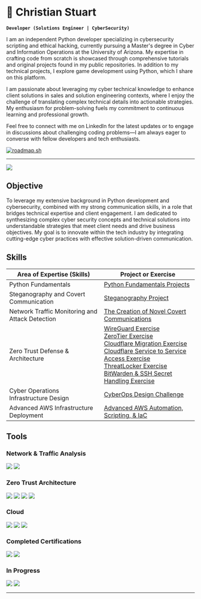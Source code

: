 # 🔭 Christian Stuart
**`Developer (Solutions Engineer | CyberSecurity)`**

I am an independent Python developer specializing in cybersecurity scripting and ethical hacking, currently pursuing a Master's degree in Cyber and Information Operations at the University of Arizona. My expertise in crafting code from scratch is showcased through comprehensive tutorials and original projects found in my public repositories. In addition to my technical projects, I explore game development using Python, which I share on this platform.

I am passionate about leveraging my cyber technical knowledge to enhance client solutions in sales and solution engineering contexts, where I enjoy the challenge of translating complex technical details into actionable strategies. My enthusiasm for problem-solving fuels my commitment to continuous learning and professional growth.

Feel free to connect with me on LinkedIn for the latest updates or to engage in discussions about challenging coding problems—I am always eager to converse with fellow developers and tech enthusiasts.

[![roadmap.sh](https://roadmap.sh/card/wide/65c9408fd789a518cf2d5551?variant=dark&roadmaps=cyber-security%2Cpython%2Clinux)](https://roadmap.sh)

---
<a href="https://www.linkedin.com/in/christiantstu/"><img src="https://img.shields.io/badge/-LinkedIn-0072b1?&style=for-the-badge&logo=linkedin&logoColor=white" /></a>

## Objective

To leverage my extensive background in Python development and cybersecurity, combined with my strong communication skills, in a role that bridges technical expertise and client engagement. I am dedicated to synthesizing complex cyber security concepts and technical solutions into understandable strategies that meet client needs and drive business objectives. My goal is to innovate within the tech industry by integrating cutting-edge cyber practices with effective solution-driven communication.

## Skills

| Area of Expertise (Skills)                         | Project or Exercise                                 |
|--------------------------------------------|----------------------------------------------------|
| Python Fundamentals                        | [Python Fundamentals Projects](https://github.com/ChristianTStu/Python3-Fundamentals)|
| Steganography and Covert Communication     | [Steganography Project](https://github.com/ChristianTStu/Steganography-Project)|
| Network Traffic Monitoring and Attack Detection | [The Creation of Novel Covert Communications](https://github.com/ChristianTStu/Creation-of-Novel-Covert-Communications)|
| Zero Trust Defense & Architecture          | [WireGuard Exercise](https://github.com/ChristianTStu/WireGuard-Zero-Trust-Architecture-Exercise)<br> [ZeroTier Exercise](https://github.com/ChristianTStu/ZeroTier-Exercise)<br> [Cloudflare Migration Exercise](https://github.com/ChristianTStu/Cloudflare-Migration-Exercise)<br> [Cloudflare Service to Service Access Exercise](https://github.com/ChristianTStu/Cloudflare-Service-to-Service-Access-Exercise)<br> [ThreatLocker Exercise](https://github.com/ChristianTStu/ThreatLocker-Exercise)<br> [BitWarden & SSH Secret Handling Exercise](https://github.com/ChristianTStu/BitWarden-SSH-Secret-Handling-Exercise)|
| Cyber Operations Infrastructure Design     | [CyberOps Design Challenge](https://github.com/ChristianTStu/CyberOps-Design-Challenge)|
| Advanced AWS Infrastructure Deployment     | [Advanced AWS Automation, Scripting, & IaC](https://github.com/ChristianTStu/Advanced-AWS-Automation-Scripting-IaC)|


## Tools
### Network & Traffic Analysis
<div>
    <img src="https://img.shields.io/badge/-Wireshark-1679A7?&style=for-the-badge&logo=Wireshark&logoColor=white" />
    <img src="https://img.shields.io/badge/-Burp%20Suite-EF3B2D?&style=for-the-badge&logo=BurpSuite&logoColor=white" />
</div>

### Zero Trust Architecture
<div>
    <img src="https://img.shields.io/badge/-WireGuard-4CAF50?&style=for-the-badge&logo=WireGuard&logoColor=white" />
    <img src="https://img.shields.io/badge/-ZeroTier-FFC107?&style=for-the-badge&logo=ZeroTier&logoColor=white" />
    <img src="https://img.shields.io/badge/-ThreatLocker-6A0DAD?&style=for-the-badge&logo=ThreatLocker&logoColor=white" />
    <img src="https://img.shields.io/badge/-Bitwarden-175DDC?&style=for-the-badge&logo=Bitwarden&logoColor=white" />
</div>

### Cloud
<div>
    <img src="https://img.shields.io/badge/-Cloudflare%20ZTA-F38020?&style=for-the-badge&logo=Cloudflare&logoColor=white" />
    <img src="https://img.shields.io/badge/-IaC%20Tools%20(AWS%20CloudFormation)-232F3E?&style=for-the-badge&logo=AmazonAWS&logoColor=orange" />
    <img src="https://img.shields.io/badge/-draw.io-FF69B4?&style=for-the-badge&logo=draw.io&logoColor=white" />
</div>

### Completed Certifications
  <div>
      <a href="https://www.coursera.org/account/accomplishments/specialization/certificate/R6DACJ5X9AJ9"><img src="https://img.shields.io/badge/-DevOps%2C%20Cloud%2C%20and%20Agile%20Foundations%20by%20IBM-0052CC?&style=for-the-badge&logo=IBM&logoColor=white" /></a>
      <a href="https://www.codecademy.com/profiles/ChristianT-Stu/certificates/6c152bd262967f8c941c9707ed636bda"><img src="https://img.shields.io/badge/-Python%203%20Course%20from%20Codecademy-1F1E1E?&style=for-the-badge&logo=Python&logoColor=yellow" /></a>
  </div>
    <h3>In Progress</h3>
  <div>
      <img src="https://img.shields.io/badge/-Network%2B-007ACC?&style=for-the-badge&logo=CompTIA&logoColor=white" />
      <img src="https://img.shields.io/badge/-Security%2B-FF0000?&style=for-the-badge&logo=CompTIA&logoColor=white" />
  </div>
</div>

---



